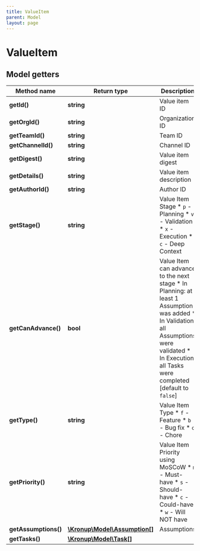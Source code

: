 ```yaml
---
title: ValueItem
parent: Model
layout: page
---
```


# ValueItem

## Model getters

Method name | Return type | Description
------------ | ------------- | -------------
**getId()** | **string** | Value item ID
**getOrgId()** | **string** | Organization ID
**getTeamId()** | **string** | Team ID
**getChannelId()** | **string** | Channel ID
**getDigest()** | **string** | Value item digest
**getDetails()** | **string** | Value item description
**getAuthorId()** | **string** | Author ID
**getStage()** | **string** | Value Item Stage    * `p` - Planning   * `v` - Validation   * `x` - Execution   * `c` - Deep Context
**getCanAdvance()** | **bool** | Value Item can advance to the next stage   * In Planning: at least 1 Assumption was added   * In Validation: all Assumptions were validated   * In Execution: all Tasks were completed [default to `false`]
**getType()** | **string** | Value Item Type    * `f` - Feature   * `b` - Bug fix   * `c` - Chore
**getPriority()** | **string** | Value Item Priority using MoSCoW    * `m` - Must-have   * `s` - Should-have   * `c` - Could-have   * `w` - Will NOT have
**getAssumptions()** | [**\Kronup\Model\Assumption[]**](../Assumption) | Assumptions
**getTasks()** | [**\Kronup\Model\Task[]**](../Task) | 

